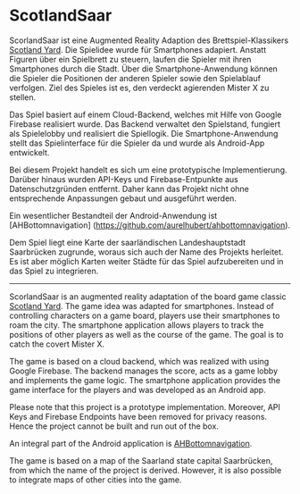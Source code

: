 # ScotlandSaar

ScorlandSaar ist eine Augmented Reality Adaption des Brettspiel-Klassikers [Scotland Yard](https://de.wikipedia.org/wiki/Scotland_Yard_(Spiel)). Die Spielidee wurde für Smartphones adapiert. Anstatt Figuren über ein Spielbrett zu steuern, laufen die Spieler mit ihren Smartphones durch die Stadt. Über die Smartphone-Anwendung können die Spieler die Positionen der anderen Spieler sowie den Spielablauf verfolgen. Ziel des Spieles ist es, den verdeckt agierenden Mister X zu stellen. 

Das Spiel basiert auf einem Cloud-Backend, welches mit Hilfe von Google Firebase realisiert wurde. Das Backend verwaltet den Spielstand, fungiert als Spielelobby und realisiert die Spiellogik. Die Smartphone-Anwendung stellt das Spielinterface für die Spieler da und wurde als Android-App entwickelt. 


Bei diesem Projekt handelt es sich um eine prototypische Implementierung. Darüber hinaus wurden API-Keys und Firebase-Entpunkte aus Datenschutzgründen entfernt. Daher kann das Projekt nicht ohne entsprechende Anpassungen gebaut und ausgeführt werden. 

Ein wesentlicher Bestandteil der Android-Anwendung ist [AHBottomnavigation] (https://github.com/aurelhubert/ahbottomnavigation).

Dem Spiel liegt eine Karte der saarländischen Landeshauptstadt Saarbrücken zugrunde, woraus sich auch der Name des Projekts herleitet. Es ist aber möglich Karten weiter Städte für das Spiel aufzubereiten und in das Spiel zu integrieren. 

---

ScorlandSaar is an augmented reality adaptation of the board game classic [Scotland Yard](https://en.wikipedia.org/wiki/Scotland_Yard_(board_game)). The game idea was adapted for smartphones. Instead of controlling characters on a game board, players use their smartphones to roam the city. The smartphone application allows players to track the positions of other players as well as the course of the game. The goal is to catch the covert Mister X.

The game is based on a cloud backend, which was realized with using Google Firebase. The backend manages the score, acts as a game lobby and implements the game logic. The smartphone application provides the game interface for the players and was developed as an Android app.

Please note that this project is a prototype implementation. Moreover, API Keys and Firebase Endpoints have been removed for privacy reasons. Hence the project cannot be built and run out of the box. 

An integral part of the Android application is [AHBottomnavigation](https://github.com/aurelhubert/ahbottomnavigation).

The game is based on a map of the Saarland state capital Saarbrücken, from which the name of the project is derived. However, it is also possible to integrate maps of other cities into the game.
